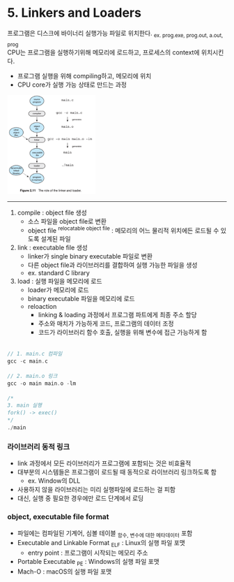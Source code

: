 # 5. Linkers and Loaders

프로그램은 디스크에 바이너리 실행가능 파일로 위치한다. <sub>ex. prog.exe, prog.out, a.out, prog</sub>  
CPU는 프로그램을 실행하기위해 메모리에 로드하고, 프로세스의 context에 위치시킨다.

- 프로그램 실행을 위해 compiling하고, 메모리에 위치
- CPU core가 실행 가능 상태로 만드는 과정

<img src="img.png"  width="40%"/>

--- 

1. compile : object file 생성
    - 소스 파일을 object file로 변환
    - object file <sup>relocatable object file</sup> : 메모리의 어느 물리적 위치에든 로드될 수 있도록 설계된 파일
2. link : executable file 생성
    - linker가 single binary executable 파일로 변환
    - 다른 object file과 라이브러리를 결합하여 실행 가능한 파일을 생성
    - ex. standard C library
3. load : 실행 파일을 메모리에 로드
    - loader가 메모리에 로드
    - binary executable 파일을 메모리에 로드
    - reloaction
        - linking & loading 과정에서 프로그램 파트에게 최종 주소 할당
        - 주소와 매치가 가능하게 코드, 프로그램의 데이터 조정
        - 코드가 라이브러리 함수 호출, 실행을 위해 변수에 접근 가능하게 함

```c

// 1. main.c 컴파일
gcc -c main.c

// 2. main.o 링크
gcc -o main main.o -lm

/* 
3. main 실행
fork() -> exec()
*/
./main
```

### 라이브러리 동적 링크

- link 과정에서 모든 라이브러리가 프로그램에 포함되는 것은 비효율적
- 대부분의 시스템들은 프로그램이 로드될 때 동적으로 라이브러리 링크하도록 함
    - ex. Window의 DLL
- 사용하지 않을 라이브러리는 미리 실행파일에 로드하는 걸 피함
- 대신, 실행 중 필요한 경우에만 로드 단계에서 로딩

### object, executable file format

- 파일에는 컴파일된 기계어, 심볼 테이블 <sub>함수, 변수에 대한 메타데이터</sub> 포함
- Executable and Linkable Format <sub>ELF</sub> : Linux의 실행 파일 포맷
    - entry point : 프로그램이 시작되는 메모리 주소
- Portable Executable <sub>PE</sub> : Windows의 실행 파일 포맷
- Mach-O : macOS의 실행 파일 포맷